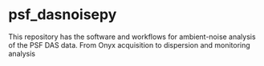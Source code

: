 # psf_dasnoisepy
This repository has the software and workflows for ambient-noise analysis of the PSF DAS data. From Onyx acquisition to dispersion and monitoring analysis
